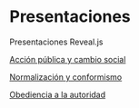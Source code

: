 # Presentaciones
Presentaciones Reveal.js

[Acción pública y cambio social](http://jmunoz298.github.io/Presentaciones/APCS.html)

[Normalización y conformismo](http://jmunoz298.github.io/Presentaciones/Conformismo.html)

[Obediencia a la autoridad](http://jmunoz298.github.io/Presentaciones/Obediencia.html)

